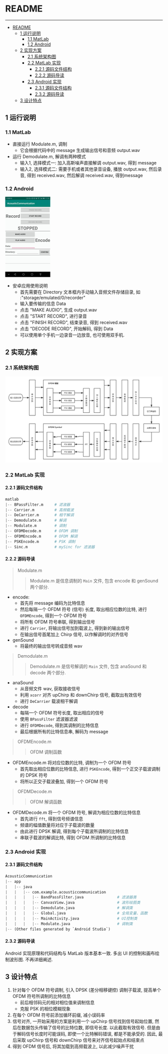 

# README

------
- [README](#readme)
  - [1 运行说明](#1-%e8%bf%90%e8%a1%8c%e8%af%b4%e6%98%8e)
    - [1.1 MatLab](#11-matlab)
    - [1.2 Android](#12-android)
  - [2 实现方案](#2-%e5%ae%9e%e7%8e%b0%e6%96%b9%e6%a1%88)
    - [2.1 系统架构图](#21-%e7%b3%bb%e7%bb%9f%e6%9e%b6%e6%9e%84%e5%9b%be)
    - [2.2 MatLab 实现](#22-matlab-%e5%ae%9e%e7%8e%b0)
      - [2.2.1 源码文件结构](#221-%e6%ba%90%e7%a0%81%e6%96%87%e4%bb%b6%e7%bb%93%e6%9e%84)
      - [2.2.2 源码导读](#222-%e6%ba%90%e7%a0%81%e5%af%bc%e8%af%bb)
    - [2.3 Android 实现](#23-android-%e5%ae%9e%e7%8e%b0)
      - [2.3.1 源码文件结构](#231-%e6%ba%90%e7%a0%81%e6%96%87%e4%bb%b6%e7%bb%93%e6%9e%84)
      - [2.3.2 源码导读](#232-%e6%ba%90%e7%a0%81%e5%af%bc%e8%af%bb)
  - [3 设计特点](#3-%e8%ae%be%e8%ae%a1%e7%89%b9%e7%82%b9)

## 1 运行说明

### 1.1 MatLab

* 直接运行 Modulate.m, 调制
  * 它会根据代码中的 message 生成输出信号和音频 output.wav
* 运行 Demodulate.m, 解调有两种模式
  * 输入1, 选择模式一: 加入高斯噪声直接解调 output.wav, 得到 message
  * 输入2, 选择模式二: 需要手机或者其他录音设备, 播放 output.wav, 然后录音, 得到 received.wav, 然后解调 received.wav, 得到message

### 1.2 Android
<img src="assets/apk.jpg" alt="apk" style="zoom: 25%;" />

* 安卓应用使用说明
  * 首先需要在 Directory 文本框内手动输入音频文件存储目录, 如 :"storage/emulated/0/recorder"
  * 输入要传输的信息 Data
  * 点击 "MAKE AUDIO", 生成 output.wav
  * 点击 "START RECORD", 进行录音
  * 点击 "FINISH RECORD", 结束录音, 得到 received.wav
  * 点击 "DECODE RECORD", 开始解码, 得到 Data
  * 可以使用单个手机一边录音一边放音, 也可使用双手机.



## 2 实现方案

### 2.1 系统架构图

![系统架构](assets/系统架构.png)

### 2.2 MatLab 实现

#### 2.2.1 源码文件结构

```python
matlab
|-- BPassFilter.m     # 滤波器
|-- Carrier.m		  # 高频载波
|-- DeCarrier.m	      # 相干解调
|-- Demodulate.m	  # 解调
|-- Modulate.m        # 调制
|-- OFDMDecode.m	  # OFDM 调制
|-- OFDMEncode.m	  # OFDM 解调
|-- PSKEncode.m		  # PSK 调制
|-- Sinc.m            # mySinc for 滤波器
```

#### 2.2.2 源码导读

> Modulate.m
> > Modulate.m 是信息调制的 `Main` 文件, 包含 encode 和 genSound 两个部分.

* encode:
  * 首先将 message 编码为比特信息
  * 然后每隔一个 OFDM 符号 (信号) 长度, 取出相应位数的比特, 进行 `OFDMEncode`, 得到一个 OFDM 符号
  * 将所有 OFDM 符号串联, 得到输出信号
  * 进行 `Carrier`,  将输出信号加到载波上, 得到新的输出信号
  * 在输出信号首尾加上 Chirp 信号, 以作解调时的对齐信号
* genSound
  * 将最终的输出信号转成音频 wav



> Demodulate.m
> > Demodulate.m 是信号解调的 `Main` 文件, 包含 anaSound 和 decode 两个部分.

* anaSound
  * 从音频文件 wav, 获取接收信号
  * 利用 `xcorr` 对齐 upChirp 和 downChirp 信号, 截取出有效信号
  * 进行 `DeCarrier` 载波相干解调
* decode
  * 每隔一个 OFDM 符号长度, 取出相应的信号
  * 使用 `BPassFilter` 滤波器滤波
  * 进行 `OFDMDecode`, 得到其调制的比特信息
  * 最后根据所有的比特信息串, 解码为 message



> OFDMEncode.m
> > OFDM 调制函数

* OFDMEncode.m 将对应位数的比特, 调制为一个 OFDM 符号
  * 首先取出相应位数的比特信息, 进行 `PSKEncode`, 得到一个正交子载波调制的 DPSK 符号
  * 将所以正交子载波叠加, 得到一个 OFDM 符号



> OFDMDecode.m
> > OFDM 解调函数

* OFDMDecode.m 将一个 OFDM 符号, 解调为相应位数的比特信息
  * 首先进行 `fft`, 得到信号频谱信息
  * 频谱的幅值数量将对应于子载波的数量
  * 由此进行 DPSK 解调, 得到每个子载波所调制的比特信息
  * 串联子载波的解调比特, 得到 OFDM 所调制的比特信息



### 2.3 Android 实现

#### 2.3.1 源码文件结构

```python
AcousticCommunication
|-- app
|	|-- java
|	|	|-- com.example.acousticcommunication
|	|	|	|-- BandPassFilter.java               # 滤波器类
|	|	|	|-- CanvasView.java                   # 波形绘图类
|	|	|	|-- Demodulate.java                   # 解调类
|	|	|	|-- Global.java                       # 全局变量、函数
|	|	|	|-- MainActivity.java                 # UI控制类
|	|	|	|-- Modulate.java                     # 调制类
|-- (Other files generated by `Android Studio`)
```

#### 2.3.2 源码导读

Android 实现原理和代码结构与 MatLab 版本基本一致. 多出 UI 的控制和画布绘制波形图. 不再详细阐述.



## 3 设计特点

1. 针对每个 OFDM 符号调制, 引入 DPSK (差分相移键控) 调制子载波, 提高单个 OFDM 符号所调制的比特信息
   * 前后相邻码元的相对相位值来调制信息
   * 克服 PSK 的相位模糊现象
2. 在每个 OFDM 符号前添加循环前缀, 减小误码率
3. 信号对齐, 一开始采用的方案是利用一个 upChirp 信号找到信号起始位置, 然后在数据包头传输了信号的比特位数, 即信号长度. 以此截取有效信号. 但是由于解码信号长度时可能误码, 即使一个比特解码错误, 都是不能承受的. 因此, 最后采取 upChirp 信号和 downChirp 信号来对齐信号起始点和结束点
4. 得到 OFDM 信号后, 将其加载到高频载波上, 以此减少噪声干扰
